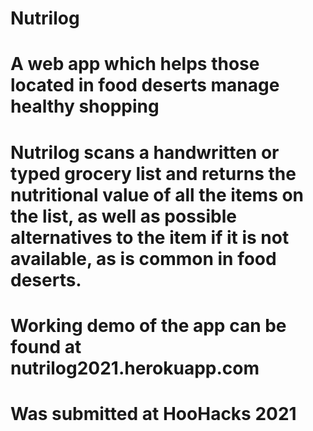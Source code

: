 # Nutrilog

# A web app which helps those located in food deserts manage healthy shopping
#
# Nutrilog scans a handwritten or typed grocery list and returns the nutritional value of all the items on the list, as well as possible alternatives to the item if it is not available, as is common in food deserts. 
# 
# Working demo of the app can be found at nutrilog2021.herokuapp.com
# Was submitted at HooHacks 2021

